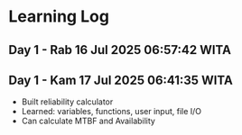 # Learning Log
## Day 1 - Rab 16 Jul 2025 06:57:42  WITA
## Day 1 - Kam 17 Jul 2025 06:41:35  WITA
- Built reliability calculator
- Learned: variables, functions, user input, file I/O
- Can calculate MTBF and Availability
